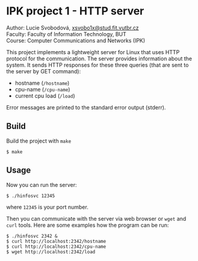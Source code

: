 # IPK project 1 - HTTP server

Author:  Lucie Svobodová, xsvobo1x@stud.fit.vutbr.cz  
Faculty: Faculty of Information Technology, BUT  
Course:  Computer Communications and Networks (IPK)  

This project implements a lightweight server for Linux that uses HTTP protocol for the communication. The server provides information about the system. It sends HTTP responses for these three queries (that are sent to the server by GET command):
- hostname (`/hostname`) 
- cpu-name (`/cpu-name`)
- current cpu load (`/load`)

Error messages are printed to the standard error output (stderr).  

## Build

Build the project with `make`
```
$ make
```


## Usage
Now you can run the server:
```
$ ./hinfosvc 12345
```
where `12345` is your port number. 

Then you can communicate with the server via web browser or `wget` and `curl` tools. Here are some examples how the program can be run:
```
$ ./hinfosvc 2342 &
$ curl http://localhost:2342/hostname
$ curl http://localhost:2342/cpu-name
$ wget http://localhost:2342/load
```
